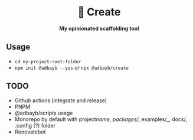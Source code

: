 <div align="center">
    <h1>🦦 Create</h1>
    <strong>My opinionated scaffolding tool</strong>
</div>
<p></p>

## Usage

-   `cd my-project-root-folder`
-   `npm init @adbayb --yes` or `npx @adbayb/create`

## TODO

-   Github actions (integrate and release)
-   PNPM
-   @adbayb/scripts usage
-   Monorepo by default with project*name, packages/*, examples/\_, docs/, .config (?) folder
-   Renovatebot
